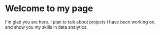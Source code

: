 # Welcome to my page

I'm glad you are here. I plan to talk about projects I have been working on, and show you my skills in data analytics.
